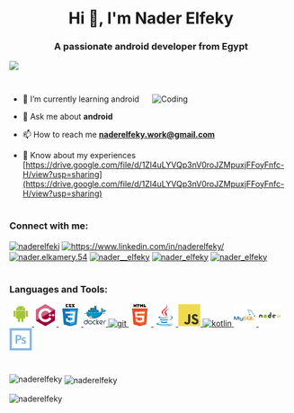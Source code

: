 <h1 align="center">Hi 👋, I'm Nader Elfeky</h1>
<h3 align="center">A passionate android developer from Egypt</h3>
<img width="1200" src="https://1.bp.blogspot.com/-7A4WynwLsMw/XbBpCXG8fHI/AAAAAAAAMt4/uOa1bpLskYgrwGbllhSu2SDj_Mig8SXJQCLcBGAsYHQ/s1600/2000_600px.gif"/>
<h1></h1>

<img align="right"  alt="Coding" width="250" src="https://cdn.dribbble.com/users/1162077/screenshots/3848914/programmer.gif"></img>

- 🌱 I’m currently learning android


- 💬 Ask me about **android**


- 📫 How to reach me **naderelfeky.work@gmail.com**


- 📄 Know about my experiences [https://drive.google.com/file/d/1Zl4uLYVQp3nV0roJZMpuxjFFoyFnfc-H/view?usp=sharing](https://drive.google.com/file/d/1Zl4uLYVQp3nV0roJZMpuxjFFoyFnfc-H/view?usp=sharing)


<h1></h1>

<h3 align="left">Connect with me:</h3>
<p align="left">
<a href="https://twitter.com/naderelfeki" target="blank"><img align="center" src="https://raw.githubusercontent.com/rahuldkjain/github-profile-readme-generator/master/src/images/icons/Social/twitter.svg" alt="naderelfeki" height="30" width="40" /></a>
<a href="https://www.linkedin.com/in/naderelfeky/" target="blank"><img align="center" src="https://raw.githubusercontent.com/rahuldkjain/github-profile-readme-generator/master/src/images/icons/Social/linked-in-alt.svg" alt="https://www.linkedin.com/in/naderelfeky/" height="30" width="40" /></a>
<a href="https://fb.com/nader.elkamery.54" target="blank"><img align="center" src="https://raw.githubusercontent.com/rahuldkjain/github-profile-readme-generator/master/src/images/icons/Social/facebook.svg" alt="nader.elkamery.54" height="30" width="40" /></a>
<a href="https://instagram.com/nader__elfeky" target="blank"><img align="center" src="https://raw.githubusercontent.com/rahuldkjain/github-profile-readme-generator/master/src/images/icons/Social/instagram.svg" alt="nader__elfeky" height="30" width="40" /></a>
<a href="https://codeforces.com/profile/nader_elfeky" target="blank"><img align="center" src="https://raw.githubusercontent.com/rahuldkjain/github-profile-readme-generator/master/src/images/icons/Social/codeforces.svg" alt="nader_elfeky" height="30" width="40" /></a>
<a href="https://www.leetcode.com/nader_elfeky" target="blank"><img align="center" src="https://raw.githubusercontent.com/rahuldkjain/github-profile-readme-generator/master/src/images/icons/Social/leet-code.svg" alt="nader_elfeky" height="30" width="40" /></a>
</p>

<h1></h1>

<h3 align="left">Languages and Tools:</h3>
<p align="left"> <a href="https://developer.android.com" target="_blank" rel="noreferrer"> <img src="https://raw.githubusercontent.com/devicons/devicon/master/icons/android/android-original-wordmark.svg" alt="android" width="40" height="40"/> </a> <a href="https://www.w3schools.com/cpp/" target="_blank" rel="noreferrer"> <img src="https://raw.githubusercontent.com/devicons/devicon/master/icons/cplusplus/cplusplus-original.svg" alt="cplusplus" width="40" height="40"/> </a> <a href="https://www.w3schools.com/css/" target="_blank" rel="noreferrer"> <img src="https://raw.githubusercontent.com/devicons/devicon/master/icons/css3/css3-original-wordmark.svg" alt="css3" width="40" height="40"/> </a> <a href="https://www.docker.com/" target="_blank" rel="noreferrer"> <img src="https://raw.githubusercontent.com/devicons/devicon/master/icons/docker/docker-original-wordmark.svg" alt="docker" width="40" height="40"/> </a> <a href="https://git-scm.com/" target="_blank" rel="noreferrer"> <img src="https://www.vectorlogo.zone/logos/git-scm/git-scm-icon.svg" alt="git" width="40" height="40"/> </a> <a href="https://www.w3.org/html/" target="_blank" rel="noreferrer"> <img src="https://raw.githubusercontent.com/devicons/devicon/master/icons/html5/html5-original-wordmark.svg" alt="html5" width="40" height="40"/> </a> <a href="https://www.java.com" target="_blank" rel="noreferrer"> <img src="https://raw.githubusercontent.com/devicons/devicon/master/icons/java/java-original.svg" alt="java" width="40" height="40"/> </a> <a href="https://developer.mozilla.org/en-US/docs/Web/JavaScript" target="_blank" rel="noreferrer"> <img src="https://raw.githubusercontent.com/devicons/devicon/master/icons/javascript/javascript-original.svg" alt="javascript" width="40" height="40"/> </a> <a href="https://kotlinlang.org" target="_blank" rel="noreferrer"> <img src="https://www.vectorlogo.zone/logos/kotlinlang/kotlinlang-icon.svg" alt="kotlin" width="40" height="40"/> </a> <a href="https://www.mysql.com/" target="_blank" rel="noreferrer"> <img src="https://raw.githubusercontent.com/devicons/devicon/master/icons/mysql/mysql-original-wordmark.svg" alt="mysql" width="40" height="40"/> </a> <a href="https://nodejs.org" target="_blank" rel="noreferrer"> <img src="https://raw.githubusercontent.com/devicons/devicon/master/icons/nodejs/nodejs-original-wordmark.svg" alt="nodejs" width="40" height="40"/> </a> <a href="https://www.photoshop.com/en" target="_blank" rel="noreferrer"> <img src="https://raw.githubusercontent.com/devicons/devicon/master/icons/photoshop/photoshop-line.svg" alt="photoshop" width="40" height="40"/> </a> </p>

<h1></h1>

<p><img align="left" src="https://github-readme-stats.vercel.app/api/top-langs?username=naderelfeky&show_icons=true&locale=en&layout=compact" alt="naderelfeky" /></p>

<p>&nbsp;<img align="center" src="https://github-readme-stats.vercel.app/api?username=naderelfeky&show_icons=true&locale=en" alt="naderelfeky" /></p>

<p><img align="center" src="https://github-readme-streak-stats.herokuapp.com/?user=naderelfeky&" alt="naderelfeky" /></p>
